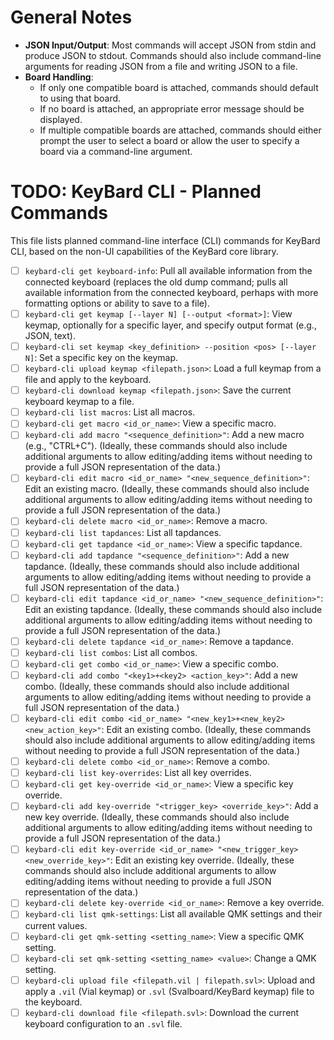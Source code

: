 # General Notes

*   **JSON Input/Output**: Most commands will accept JSON from stdin and produce JSON to stdout. Commands should also include command-line arguments for reading JSON from a file and writing JSON to a file.
*   **Board Handling**:
    *   If only one compatible board is attached, commands should default to using that board.
    *   If no board is attached, an appropriate error message should be displayed.
    *   If multiple compatible boards are attached, commands should either prompt the user to select a board or allow the user to specify a board via a command-line argument.

# TODO: KeyBard CLI - Planned Commands

This file lists planned command-line interface (CLI) commands for KeyBard CLI, based on the non-UI capabilities of the KeyBard core library.

*   [ ] `keybard-cli get keyboard-info`: Pull all available information from the connected keyboard (replaces the old dump command; pulls all available information from the connected keyboard, perhaps with more formatting options or ability to save to a file).
*   [ ] `keybard-cli get keymap [--layer N] [--output <format>]`: View keymap, optionally for a specific layer, and specify output format (e.g., JSON, text).
*   [ ] `keybard-cli set keymap <key_definition> --position <pos> [--layer N]`: Set a specific key on the keymap.
*   [ ] `keybard-cli upload keymap <filepath.json>`: Load a full keymap from a file and apply to the keyboard.
*   [ ] `keybard-cli download keymap <filepath.json>`: Save the current keyboard keymap to a file.
*   [ ] `keybard-cli list macros`: List all macros.
*   [ ] `keybard-cli get macro <id_or_name>`: View a specific macro.
*   [ ] `keybard-cli add macro "<sequence_definition>"`: Add a new macro (e.g., "CTRL+C"). (Ideally, these commands should also include additional arguments to allow editing/adding items without needing to provide a full JSON representation of the data.)
*   [ ] `keybard-cli edit macro <id_or_name> "<new_sequence_definition>"`: Edit an existing macro. (Ideally, these commands should also include additional arguments to allow editing/adding items without needing to provide a full JSON representation of the data.)
*   [ ] `keybard-cli delete macro <id_or_name>`: Remove a macro.
*   [ ] `keybard-cli list tapdances`: List all tapdances.
*   [ ] `keybard-cli get tapdance <id_or_name>`: View a specific tapdance.
*   [ ] `keybard-cli add tapdance "<sequence_definition>"`: Add a new tapdance. (Ideally, these commands should also include additional arguments to allow editing/adding items without needing to provide a full JSON representation of the data.)
*   [ ] `keybard-cli edit tapdance <id_or_name> "<new_sequence_definition>"`: Edit an existing tapdance. (Ideally, these commands should also include additional arguments to allow editing/adding items without needing to provide a full JSON representation of the data.)
*   [ ] `keybard-cli delete tapdance <id_or_name>`: Remove a tapdance.
*   [ ] `keybard-cli list combos`: List all combos.
*   [ ] `keybard-cli get combo <id_or_name>`: View a specific combo.
*   [ ] `keybard-cli add combo "<key1>+<key2> <action_key>"`: Add a new combo. (Ideally, these commands should also include additional arguments to allow editing/adding items without needing to provide a full JSON representation of the data.)
*   [ ] `keybard-cli edit combo <id_or_name> "<new_key1>+<new_key2> <new_action_key>"`: Edit an existing combo. (Ideally, these commands should also include additional arguments to allow editing/adding items without needing to provide a full JSON representation of the data.)
*   [ ] `keybard-cli delete combo <id_or_name>`: Remove a combo.
*   [ ] `keybard-cli list key-overrides`: List all key overrides.
*   [ ] `keybard-cli get key-override <id_or_name>`: View a specific key override.
*   [ ] `keybard-cli add key-override "<trigger_key> <override_key>"`: Add a new key override. (Ideally, these commands should also include additional arguments to allow editing/adding items without needing to provide a full JSON representation of the data.)
*   [ ] `keybard-cli edit key-override <id_or_name> "<new_trigger_key> <new_override_key>"`: Edit an existing key override. (Ideally, these commands should also include additional arguments to allow editing/adding items without needing to provide a full JSON representation of the data.)
*   [ ] `keybard-cli delete key-override <id_or_name>`: Remove a key override.
*   [ ] `keybard-cli list qmk-settings`: List all available QMK settings and their current values.
*   [ ] `keybard-cli get qmk-setting <setting_name>`: View a specific QMK setting.
*   [ ] `keybard-cli set qmk-setting <setting_name> <value>`: Change a QMK setting.
*   [ ] `keybard-cli upload file <filepath.vil | filepath.svl>`: Upload and apply a `.vil` (Vial keymap) or `.svl` (Svalboard/KeyBard keymap) file to the keyboard.
*   [ ] `keybard-cli download file <filepath.svl>`: Download the current keyboard configuration to an `.svl` file.
